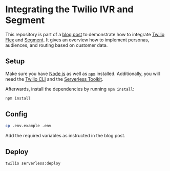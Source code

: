 # Integrating the Twilio IVR and Segment

This repository is part of a [blog post](https://www.twilio.com/blog/personalize-ivr-segment-flex) to demonstrate how to integrate [Twilio Flex](https://www.twilio.com/docs/flex) and [Segment](https://www.segment.com). It gives an overview how to implement personas, audiences, and routing based on customer data.

## Setup

Make sure you have [Node.js](https://nodejs.org) as well as [`npm`](https://npmjs.com) installed.
Additionally, you will need the [Twilio CLI](https://www.twilio.com/docs/twilio-cli/quickstart) and the [Serverless Toolkit](https://www.twilio.com/docs/labs/serverless-toolkit/getting-started#).

Afterwards, install the dependencies by running `npm install`:

```bash
npm install
```

## Config

```bash
cp .env.example .env
```

Add the required variables as instructed in the blog post.

## Deploy

```bash
twilio serverless:deploy
```
